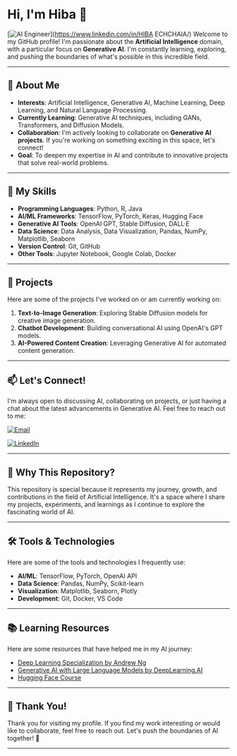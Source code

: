 # Hi, I'm Hiba 👋

[![AI Engineer](https://img.shields.io/badge/-AI%20Engineer-01D277?style=for-the-badge&logo=ai&logoColor=white)](https://www.linkedin.com/in/HIBA ECHCHAIA/)
Welcome to my GitHub profile! I'm passionate about the **Artificial Intelligence** domain, with a particular focus on **Generative AI**. I'm constantly learning, exploring, and pushing the boundaries of what's possible in this incredible field.

---

## 🚀 About Me

- **Interests**: Artificial Intelligence, Generative AI, Machine Learning, Deep Learning, and Natural Language Processing.
- **Currently Learning**: Generative AI techniques, including GANs, Transformers, and Diffusion Models.
- **Collaboration**: I'm actively looking to collaborate on **Generative AI projects**. If you're working on something exciting in this space, let's connect!
- **Goal**: To deepen my expertise in AI and contribute to innovative projects that solve real-world problems.

---

## 🌱 My Skills

- **Programming Languages**: Python, R, Java
- **AI/ML Frameworks**: TensorFlow, PyTorch, Keras, Hugging Face
- **Generative AI Tools**: OpenAI GPT, Stable Diffusion, DALL·E
- **Data Science**: Data Analysis, Data Visualization, Pandas, NumPy, Matplotlib, Seaborn
- **Version Control**: Git, GitHub
- **Other Tools**: Jupyter Notebook, Google Colab, Docker

---

## 💼 Projects

Here are some of the projects I've worked on or am currently working on:

1. **Text-to-Image Generation**: Exploring Stable Diffusion models for creative image generation.
2. **Chatbot Development**: Building conversational AI using OpenAI's GPT models.
3. **AI-Powered Content Creation**: Leveraging Generative AI for automated content generation.

---

## 📫 Let's Connect!

I'm always open to discussing AI, collaborating on projects, or just having a chat about the latest advancements in Generative AI. Feel free to reach out to me:

[![Email](https://img.shields.io/badge/Email-echchaia.hiba@gmail.com-D14836?style=for-the-badge&logo=gmail&logoColor=white)](mailto:echchaia.hiba@gmail.com)

 [![LinkedIn](https://img.shields.io/badge/LinkedIn-0077B5?style=for-the-badge&logo=linkedin&logoColor=white)](https://www.linkedin.com/in/hiba-echchaia-341778281/)

---

## 🌟 Why This Repository?

This repository is special because it represents my journey, growth, and contributions in the field of Artificial Intelligence. It's a space where I share my projects, experiments, and learnings as I continue to explore the fascinating world of AI.

---

## 🛠️ Tools & Technologies

Here are some of the tools and technologies I frequently use:

- **AI/ML**: TensorFlow, PyTorch, OpenAI API
- **Data Science**: Pandas, NumPy, Scikit-learn
- **Visualization**: Matplotlib, Seaborn, Plotly
- **Development**: Git, Docker, VS Code

---

## 📚 Learning Resources

Here are some resources that have helped me in my AI journey:

- [Deep Learning Specialization by Andrew Ng](https://www.coursera.org/specializations/deep-learning)
- [Generative AI with Large Language Models by DeepLearning.AI](https://www.coursera.org/learn/generative-ai-with-llms)
- [Hugging Face Course](https://huggingface.co/course/chapter1)

---

## 🙏 Thank You!

Thank you for visiting my profile. If you find my work interesting or would like to collaborate, feel free to reach out. Let's push the boundaries of AI together! 🚀

---

<!---
1-hiba/1-hiba is a ✨ special ✨ repository because its `README.md` (this file) appears on your GitHub profile.
You can click the Preview link to take a look at your changes.
--->

